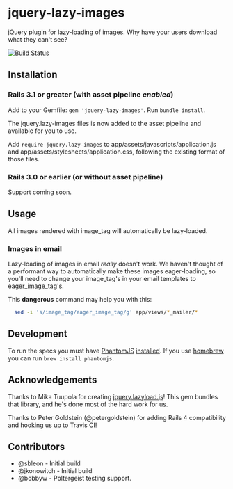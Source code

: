# jquery-lazy-images

jQuery plugin for lazy-loading of images. Why have your users download what they can't see?

[![Build Status](https://travis-ci.org/singlebrook/jquery-lazy-images.png)](https://travis-ci.org/singlebrook/jquery-lazy-images)

## Installation

### Rails 3.1 or greater (with asset pipeline *enabled*)

Add to your Gemfile: `gem 'jquery-lazy-images'`. Run `bundle install`.

The jquery.lazy-images files is now added to the asset pipeline and available for you to use.

Add `require jquery.lazy-images` to app/assets/javascripts/application.js and app/assets/stylesheets/application.css, following the existing format of those files.

### Rails 3.0 or earlier (or without asset pipeline)

Support coming soon.

## Usage

All images rendered with image_tag will automatically be lazy-loaded.

### Images in email

Lazy-loading of images in email *really* doesn't work. We haven't thought of a performant way
to automatically make these images eager-loading, so you'll need to change your image_tag's in
your email templates to eager_image_tag's.

This **dangerous** command may help you with this:

```bash
  sed -i 's/image_tag/eager_image_tag/g' app/views/*_mailer/*
```

## Development

To run the specs you must have [PhantomJS](http://phantomjs.org/) [installed](http://phantomjs.org/build.html).
If you use [homebrew](http://mxcl.github.com/homebrew/) you can run `brew install phantomjs`.

## Acknowledgements

Thanks to Mika Tuupola for creating [jquery.lazyload.js](http://www.appelsiini.net/projects/lazyload)! This gem bundles that library, and he's done most of the hard work for us.

Thanks to Peter Goldstein (@petergoldstein) for adding Rails 4 compatibility and hooking us up to Travis CI!

## Contributors

* @sbleon - Initial build
* @jkonowitch - Initial build
* @bobbyw - Poltergeist testing support.
